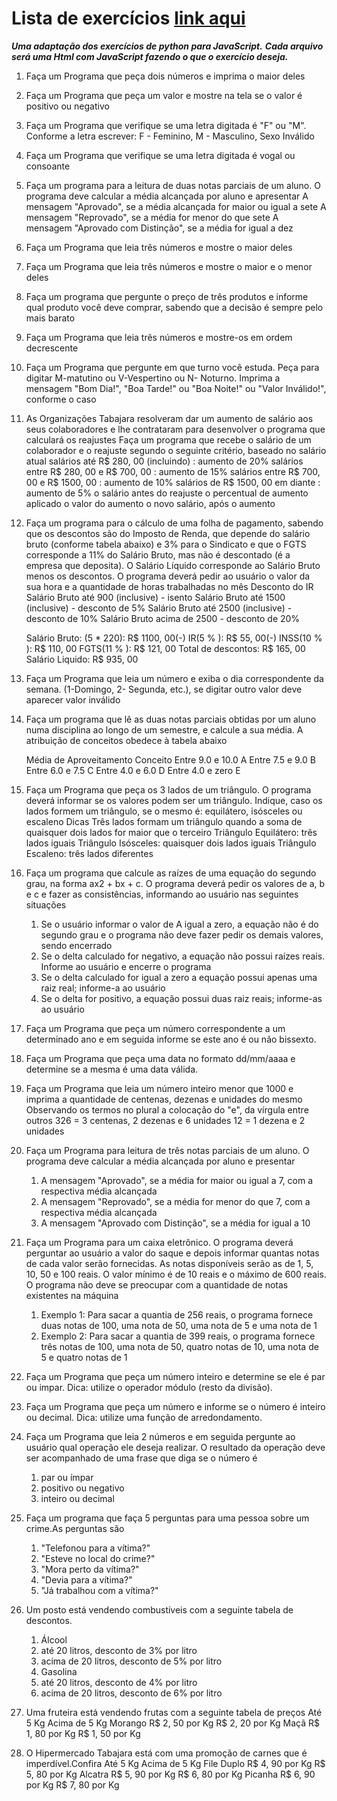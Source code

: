 # Lista de exercícios [link aqui](https://wiki.python.org.br/EstruturaDeDecisao)

***Uma adaptação dos exercícios de python para JavaScript.***
***Cada arquivo será uma Html com JavaScript fazendo o que o exercício deseja.***

1. Faça um Programa que peça dois números e imprima o maior deles
2. Faça um Programa que peça um valor e mostre na tela se o valor é positivo ou negativo
3. Faça um Programa que verifique se uma letra digitada é "F" ou "M". Conforme a letra escrever: F - Feminino, M - Masculino, Sexo Inválido
4. Faça um Programa que verifique se uma letra digitada é vogal ou consoante
5. Faça um programa para a leitura de duas notas parciais de um aluno.
    O programa deve calcular a média alcançada por aluno e apresentar
        A mensagem "Aprovado", se a média alcançada for maior ou igual a sete
        A mensagem "Reprovado", se a média for menor do que sete
        A mensagem "Aprovado com Distinção", se a média for igual a dez

6. Faça um Programa que leia três números e mostre o maior deles
7. Faça um Programa que leia três números e mostre o maior e o menor deles
8. Faça um programa que pergunte o preço de três produtos e informe qual produto você deve comprar, sabendo que a decisão é sempre pelo mais barato
9. Faça um Programa que leia três números e mostre-os em ordem decrescente
10. Faça um Programa que pergunte em que turno você estuda. Peça para digitar M-matutino ou V-Vespertino ou N- Noturno. Imprima a mensagem "Bom Dia!", "Boa Tarde!" ou "Boa Noite!" ou "Valor Inválido!", conforme o caso
11. As Organizações Tabajara resolveram dar um aumento de salário aos seus colaboradores e lhe contrataram para desenvolver o programa que calculará os reajustes
    Faça um programa que recebe o salário de um colaborador e o reajuste segundo o seguinte critério, baseado no salário atual
        salários até R$ 280, 00 (incluindo) : aumento de 20%
        salários entre R$ 280, 00 e R$ 700, 00 : aumento de 15%
        salários entre R$ 700, 00 e R$ 1500, 00 : aumento de 10%
        salários de R$ 1500, 00 em diante : aumento de 5%
    o salário antes do reajuste
    o percentual de aumento aplicado
    o valor do aumento
    o novo salário, após o aumento

12. Faça um programa para o cálculo de uma folha de pagamento, sabendo que os descontos são do Imposto de Renda, que depende do salário bruto (conforme tabela abaixo) e 3% para o Sindicato e que o FGTS corresponde a 11% do Salário Bruto, mas não é descontado (é a empresa que deposita). O Salário Líquido corresponde ao Salário Bruto menos os descontos. O programa deverá pedir ao usuário o valor da sua hora e a quantidade de horas trabalhadas no mês
    Desconto do IR
    Salário Bruto até 900 (inclusive) - isento
    Salário Bruto até 1500 (inclusive) - desconto de 5%
    Salário Bruto até 2500 (inclusive) - desconto de 10%
    Salário Bruto acima de 2500 - desconto de 20%

    Salário Bruto: (5 * 220): R$ 1100, 00(-) IR(5 % ): R$ 55, 00(-) INSS(10 % ): R$ 110, 00
    FGTS(11 % ): R$ 121, 00
    Total de descontos: R$ 165, 00
    Salário Liquido: R$ 935, 00

13. Faça um Programa que leia um número e exiba o dia correspondente da semana. (1-Domingo, 2- Segunda, etc.), se digitar outro valor deve aparecer valor inválido

14. Faça um programa que lê as duas notas parciais obtidas por um aluno numa disciplina ao longo de um semestre, e calcule a sua média. A atribuição de conceitos obedece à tabela abaixo

    Média de Aproveitamento Conceito
    Entre 9.0 e 10.0 A
    Entre 7.5 e 9.0 B
    Entre 6.0 e 7.5 C
    Entre 4.0 e 6.0 D
    Entre 4.0 e zero E

15. Faça um Programa que peça os 3 lados de um triângulo. O programa deverá informar se os valores podem ser um triângulo. Indique, caso os lados formem um triângulo, se o mesmo é: equilátero, isósceles ou escaleno
    Dicas
        Três lados formam um triângulo quando a soma de quaisquer dois lados for maior que o terceiro
        Triângulo Equilátero: três lados iguais
        Triângulo Isósceles: quaisquer dois lados iguais
        Triângulo Escaleno: três lados diferentes

16. Faça um programa que calcule as raízes de uma equação do segundo grau, na forma ax2 + bx + c. O programa deverá pedir os valores de a, b e c e fazer as consistências, informando ao usuário nas seguintes situações
    1. Se o usuário informar o valor de A igual a zero, a equação não é do segundo grau e o programa não deve fazer pedir os demais valores, sendo encerrado
    2. Se o delta calculado for negativo, a equação não possui raízes reais. Informe ao usuário e encerre o programa
    3. Se o delta calculado for igual a zero a equação possui apenas uma raiz real; informe-a ao usuário
    4. Se o delta for positivo, a equação possui duas raiz reais; informe-as ao usuário

17. Faça um Programa que peça um número correspondente a um determinado ano e em seguida informe se este ano é ou não bissexto.

18. Faça um Programa que peça uma data no formato dd/mm/aaaa e determine se a mesma é uma data válida.

19. Faça um Programa que leia um número inteiro menor que 1000 e imprima a quantidade de centenas, dezenas e unidades do mesmo
    Observando os termos no plural a colocação do "e", da vírgula entre outros
    326 = 3 centenas, 2 dezenas e 6 unidades
    12 = 1 dezena e 2 unidades

20. Faça um Programa para leitura de três notas parciais de um aluno. O programa deve calcular a média alcançada por aluno e presentar
    1. A mensagem "Aprovado", se a média for maior ou igual a 7, com a respectiva média alcançada
    2. A mensagem "Reprovado", se a média for menor do que 7, com a respectiva média alcançada
    3. A mensagem "Aprovado com Distinção", se a média for igual a 10

21. Faça um Programa para um caixa eletrônico. O programa deverá perguntar ao usuário a valor do saque e depois informar quantas notas de cada valor serão fornecidas. As notas disponíveis serão as de 1, 5, 10, 50 e 100 reais. O valor mínimo é de 10 reais e o máximo de 600 reais. O programa não deve se preocupar com a quantidade de notas existentes na máquina
    1. Exemplo 1: Para sacar a quantia de 256 reais, o programa fornece duas notas de 100, uma nota de 50, uma nota de 5 e uma nota de 1
    2. Exemplo 2: Para sacar a quantia de 399 reais, o programa fornece três notas de 100, uma nota de 50, quatro notas de 10, uma nota de 5 e quatro notas de 1

22. Faça um Programa que peça um número inteiro e determine se ele é par ou impar. Dica: utilize o operador módulo (resto da divisão).

23. Faça um Programa que peça um número e informe se o número é inteiro ou decimal. Dica: utilize uma função de arredondamento.

24. Faça um Programa que leia 2 números e em seguida pergunte ao usuário qual operação ele deseja realizar. O resultado da operação deve ser acompanhado de uma frase que diga se o número é
    1. par ou ímpar
    2. positivo ou negativo
    3. inteiro ou decimal

25. Faça um programa que faça 5 perguntas para uma pessoa sobre um crime.As perguntas são
    1. "Telefonou para a vítima?"
    2. "Esteve no local do crime?"
    3. "Mora perto da vítima?"
    4. "Devia para a vítima?"
    5. "Já trabalhou com a vítima?"

26. Um posto está vendendo combustíveis com a seguinte tabela de descontos.
    1. Álcool
    2. até 20 litros, desconto de 3% por litro
    3. acima de 20 litros, desconto de 5% por litro
    4. Gasolina
    5. até 20 litros, desconto de 4% por litro
    6. acima de 20 litros, desconto de 6% por litro

27. Uma fruteira está vendendo frutas com a seguinte tabela de preços
    Até 5 Kg Acima de 5 Kg
    Morango R$ 2, 50 por Kg R$ 2, 20 por Kg
    Maçã R$ 1, 80 por Kg R$ 1, 50 por Kg

28. O Hipermercado Tabajara está com uma promoção de carnes que é imperdível.Confira
    Até 5 Kg Acima de 5 Kg
    File Duplo R$ 4, 90 por Kg R$ 5, 80 por Kg
    Alcatra R$ 5, 90 por Kg R$ 6, 80 por Kg
    Picanha R$ 6, 90 por Kg R$ 7, 80 por Kg
